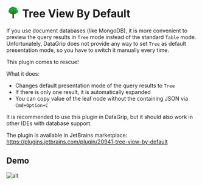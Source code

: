 # <img src="src/main/resources/META-INF/pluginIcon.svg" width="35" style="margin:-4px 0px" /> Tree View By Default

If you use document databases (like MongoDB), it is more convenient to preview the query 
results in `Tree` mode instead of the standard `Table` mode. Unfortunately, DataGrip does 
not provide any way to set `Tree` as default presentation mode, so you have to switch it 
manually every time.

This plugin comes to rescue!

What it does:
* Changes default presentation mode of the query results to `Tree`
* If there is only one result, it is automatically expanded
* You can copy value of the leaf node without the containing JSON via `Cmd+Option+C`

It is recommended to use this plugin in DataGrip, but it should also work in other IDEs with database support.

The plugin is available in JetBrains marketplace: https://plugins.jetbrains.com/plugin/20941-tree-view-by-default

## Demo
![alt](doc/demo.gif)
